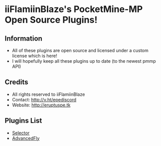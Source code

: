 # iiFlamiinBlaze's PocketMine-MP Open Source Plugins!

## Information
* All of these plugins are open source and licensed under a custom license which is here!
* I will hopefully keep all these plugins up to date (to the newest pmmp API)

## Credits
* All rights reserved to iiFlamiinBlaze
* Contact: http://v.ht/epediscord
* Website: http://eruptuspe.tk

## Plugins List
* [Selector](https://github.com/iiFlamiinBlaze/PocketMine-Plugins/blob/master/Selector)
* [AdvancedFly](https://github.com/iiFlamiinBlaze/PocketMine-Plugins/blob/master/AdvancedFly)
